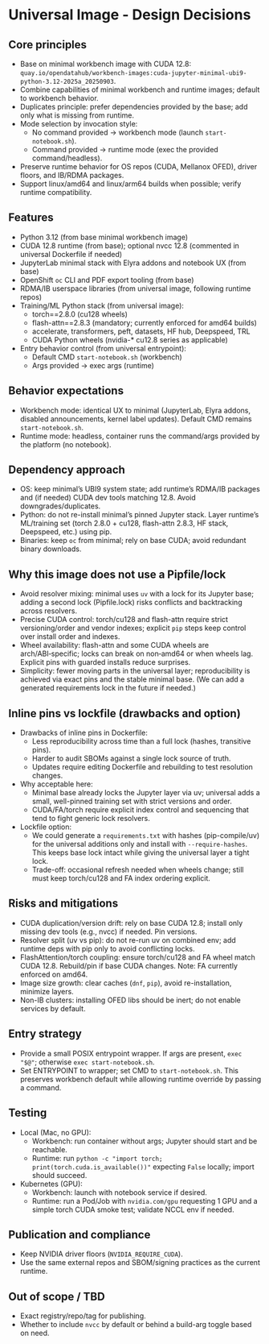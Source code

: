 # Universal Image - Design Decisions

## Core principles
- Base on minimal workbench image with CUDA 12.8: `quay.io/opendatahub/workbench-images:cuda-jupyter-minimal-ubi9-python-3.12-2025a_20250903`.
- Combine capabilities of minimal workbench and runtime images; default to workbench behavior.
- Duplicates principle: prefer dependencies provided by the base; add only what is missing from runtime.
- Mode selection by invocation style:
  - No command provided → workbench mode (launch `start-notebook.sh`).
  - Command provided → runtime mode (exec the provided command/headless).
- Preserve runtime behavior for OS repos (CUDA, Mellanox OFED), driver floors, and IB/RDMA packages.
- Support linux/amd64 and linux/arm64 builds when possible; verify runtime compatibility.

## Features
- Python 3.12 (from base minimal workbench image)
- CUDA 12.8 runtime (from base); optional nvcc 12.8 (commented in universal Dockerfile if needed)
- JupyterLab minimal stack with Elyra addons and notebook UX (from base)
- OpenShift `oc` CLI and PDF export tooling (from base)
- RDMA/IB userspace libraries (from universal image, following runtime repos)
- Training/ML Python stack (from universal image):
  - torch==2.8.0 (cu128 wheels)
  - flash-attn==2.8.3 (mandatory; currently enforced for amd64 builds)
  - accelerate, transformers, peft, datasets, HF hub, Deepspeed, TRL
  - CUDA Python wheels (nvidia-* cu12.8 series as applicable)
- Entry behavior control (from universal entrypoint):
  - Default CMD `start-notebook.sh` (workbench)
  - Args provided → exec args (runtime)

## Behavior expectations
- Workbench mode: identical UX to minimal (JupyterLab, Elyra addons, disabled announcements, kernel label updates). Default CMD remains `start-notebook.sh`.
- Runtime mode: headless, container runs the command/args provided by the platform (no notebook).

## Dependency approach
- OS: keep minimal’s UBI9 system state; add runtime’s RDMA/IB packages and (if needed) CUDA dev tools matching 12.8. Avoid downgrades/duplicates.
- Python: do not re-install minimal’s pinned Jupyter stack. Layer runtime’s ML/training set (torch 2.8.0 + cu128, flash-attn 2.8.3, HF stack, Deepspeed, etc.) using pip.
- Binaries: keep `oc` from minimal; rely on base CUDA; avoid redundant binary downloads.

## Why this image does not use a Pipfile/lock
- Avoid resolver mixing: minimal uses `uv` with a lock for its Jupyter base; adding a second lock (Pipfile.lock) risks conflicts and backtracking across resolvers.
- Precise CUDA control: torch/cu128 and flash-attn require strict versioning/order and vendor indexes; explicit `pip` steps keep control over install order and indexes.
- Wheel availability: flash-attn and some CUDA wheels are arch/ABI‑specific; locks can break on non‑amd64 or when wheels lag. Explicit pins with guarded installs reduce surprises.
- Simplicity: fewer moving parts in the universal layer; reproducibility is achieved via exact pins and the stable minimal base. (We can add a generated requirements lock in the future if needed.)

## Inline pins vs lockfile (drawbacks and option)
- Drawbacks of inline pins in Dockerfile:
  - Less reproducibility across time than a full lock (hashes, transitive pins).
  - Harder to audit SBOMs against a single lock source of truth.
  - Updates require editing Dockerfile and rebuilding to test resolution changes.
- Why acceptable here:
  - Minimal base already locks the Jupyter layer via uv; universal adds a small, well-pinned training set with strict versions and order.
  - CUDA/FA/torch require explicit index control and sequencing that tend to fight generic lock resolvers.
- Lockfile option:
  - We could generate a `requirements.txt` with hashes (pip-compile/uv) for the universal additions only and install with `--require-hashes`. This keeps base lock intact while giving the universal layer a tight lock.
  - Trade-off: occasional refresh needed when wheels change; still must keep torch/cu128 and FA index ordering explicit.

## Risks and mitigations
- CUDA duplication/version drift: rely on base CUDA 12.8; install only missing dev tools (e.g., nvcc) if needed. Pin versions.
- Resolver split (uv vs pip): do not re-run uv on combined env; add runtime deps with pip only to avoid conflicting locks.
- FlashAttention/torch coupling: ensure torch/cu128 and FA wheel match CUDA 12.8. Rebuild/pin if base CUDA changes. Note: FA currently enforced on amd64.
- Image size growth: clear caches (`dnf`, `pip`), avoid re-installation, minimize layers.
- Non-IB clusters: installing OFED libs should be inert; do not enable services by default.

## Entry strategy
- Provide a small POSIX entrypoint wrapper. If args are present, `exec "$@"`; otherwise `exec start-notebook.sh`.
- Set ENTRYPOINT to wrapper; set CMD to `start-notebook.sh`. This preserves workbench default while allowing runtime override by passing a command.

## Testing
- Local (Mac, no GPU):
  - Workbench: run container without args; Jupyter should start and be reachable.
  - Runtime: run `python -c "import torch; print(torch.cuda.is_available())"` expecting `False` locally; import should succeed.
- Kubernetes (GPU):
  - Workbench: launch with notebook service if desired.
  - Runtime: run a Pod/Job with `nvidia.com/gpu` requesting 1 GPU and a simple torch CUDA smoke test; validate NCCL env if needed.

## Publication and compliance
- Keep NVIDIA driver floors (`NVIDIA_REQUIRE_CUDA`).
- Use the same external repos and SBOM/signing practices as the current runtime.

## Out of scope / TBD
- Exact registry/repo/tag for publishing.
- Whether to include `nvcc` by default or behind a build-arg toggle based on need.
